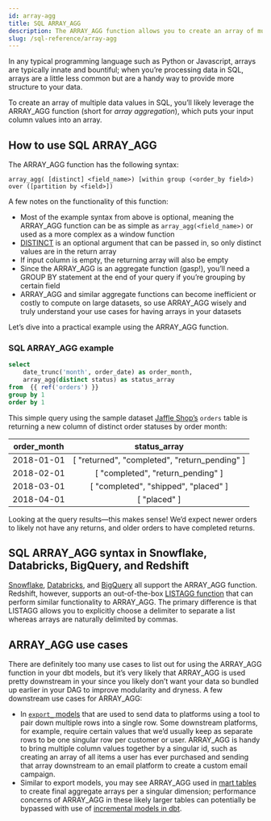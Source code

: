 ```yaml
---
id: array-agg
title: SQL ARRAY_AGG
description: The ARRAY_AGG function allows you to create an array of multiple data values in SQL.
slug: /sql-reference/array-agg
---
```


<head>
    <title>Working with the SQL ARRAY_AGG function</title>
</head>

In any typical programming language such as Python or Javascript, arrays are typically innate and bountiful; when you’re processing data in SQL, arrays are a little less common but are a handy way to provide more structure to your data.

To create an array of multiple data values in SQL, you’ll likely leverage the ARRAY_AGG function (short for *array aggregation*), which puts your input column values into an array.

## How to use SQL ARRAY_AGG

The ARRAY_AGG function has the following syntax:

`array_agg( [distinct] <field_name>) [within group (<order_by field>) over ([partition by <field>])`

A few notes on the functionality of this function:
- Most of the example syntax from above is optional, meaning the ARRAY_AGG function can be as simple as `array_agg(<field_name>)` or used as a more complex as a window function
- [DISTINCT](/sql-reference/distinct) is an optional argument that can be passed in, so only distinct values are in the return array
- If input column is empty, the returning array will also be empty
- Since the ARRAY_AGG is an aggregate function (gasp!), you’ll need a GROUP BY statement at the end of your query if you’re grouping by certain field
- ARRAY_AGG and similar aggregate functions can become inefficient or costly to compute on large datasets, so use ARRAY_AGG wisely and truly understand your use cases for having arrays in your datasets

Let’s dive into a practical example using the ARRAY_AGG function.

### SQL ARRAY_AGG example

```sql
select
    date_trunc('month', order_date) as order_month,
    array_agg(distinct status) as status_array
from  {{ ref('orders') }}
group by 1
order by 1
```

This simple query using the sample dataset [Jaffle Shop’s](https://github.com/dbt-labs/jaffle_shop) `orders` table is returning a new column of distinct order statuses by order month:

| order_month | status_array |
|:---:|:---:|
| 2018-01-01 | [ "returned", "completed", "return_pending" ] |
| 2018-02-01 | [ "completed", "return_pending" ] |
| 2018-03-01 | [ "completed", "shipped", "placed" ] |
| 2018-04-01 | [ "placed" ] |

Looking at the query results—this makes sense! We’d expect newer orders to likely not have any returns, and older orders to have completed returns.

## SQL ARRAY_AGG syntax in Snowflake, Databricks, BigQuery, and Redshift

[Snowflake](https://docs.snowflake.com/en/sql-reference/functions/array_agg.html), [Databricks](https://docs.databricks.com/sql/language-manual/functions/array_agg.html), and [BigQuery](https://cloud.google.com/bigquery/docs/reference/standard-sql/aggregate_functions#array_agg) all support the ARRAY_AGG function. Redshift, however, supports an out-of-the-box [LISTAGG function](https://docs.aws.amazon.com/redshift/latest/dg/r_LISTAGG.html) that can perform similar functionality to ARRAY_AGG. The primary difference is that LISTAGG allows you to explicitly choose a delimiter to separate a list whereas arrays are naturally delimited by commas.

## ARRAY_AGG use cases

There are definitely too many use cases to list out for using the ARRAY_AGG function in your dbt models, but it’s very likely that ARRAY_AGG is used pretty downstream in your <Term id="dag" /> since you likely don’t want your data so bundled up earlier in your DAG to improve modularity and <Term id="dry">dryness</Term>. A few downstream use cases for ARRAY_AGG:

- In [`export_` models](https://www.getdbt.com/open-source-data-culture/reverse-etl-playbook) that are used to send data to platforms using a <Term id="reverse-etl" /> tool to pair down multiple rows into a single row. Some downstream platforms, for example, require certain values that we’d usually keep as separate rows to be one singular row per customer or user. ARRAY_AGG is handy to bring multiple column values together by a singular id, such as creating an array of all items a user has ever purchased and sending that array downstream to an email platform to create a custom email campaign.
- Similar to export models, you may see ARRAY_AGG used in [mart tables](https://docs.getdbt.com/guides/best-practices/how-we-structure/4-marts) to create final aggregate arrays per a singular dimension; performance concerns of ARRAY_AGG in these likely larger tables can potentially be bypassed with use of [incremental models in dbt](https://docs.getdbt.com/docs/build/incremental-models).
